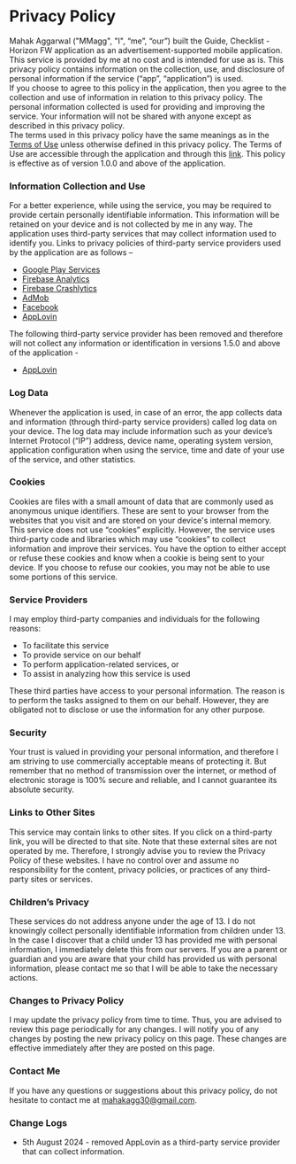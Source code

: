 # Privacy Policy

Mahak Aggarwal ("MMagg", "I", “me”, “our”) built the Guide, Checklist - Horizon FW application as an advertisement-supported mobile application. This service is provided by me at no cost and is intended for use as is. This privacy policy contains information on the collection, use, and disclosure of personal information if the service (“app”, “application”) is used.  
If you choose to agree to this policy in the application, then you agree to the collection and use of information in relation to this privacy policy. The personal information collected is used for providing and improving the service. Your information will not be shared with anyone except as described in this privacy policy.  
The terms used in this privacy policy have the same meanings as in the [Terms of Use](https://github.com/MMagg-dev/Guide_checklist_Horizon_Forbidden_West/blob/main/legal/Terms_of_Use.md) unless otherwise defined in this privacy policy. The Terms of Use are accessible through the application and through this [link](https://github.com/MMagg-dev/Guide_checklist_Horizon_Forbidden_West/blob/main/legal/Terms_of_Use.md).
This policy is effective as of version 1.0.0 and above of the application.


### Information Collection and Use
For a better experience, while using the service, you may be required to provide certain personally identifiable information. This information will be retained on your device and is not collected by me in any way. 
The application uses third-party services that may collect information used to identify you. Links to privacy policies of third-party service providers used by the application are as follows – 
* [Google Play Services](https://policies.google.com/privacy)
* [Firebase Analytics](https://firebase.google.com/policies/analytics)
* [Firebase Crashlytics](https://firebase.google.com/terms/crashlytics)
* [AdMob](https://support.google.com/admob/answer/6128543?hl=en)
* [Facebook](https://www.facebook.com/about/privacy/update/printable)
* [AppLovin](https://www.applovin.com/privacy/)

The following third-party service provider has been removed and therefore will not collect any information or identification in versions 1.5.0 and above of the application -
* [AppLovin](https://www.applovin.com/privacy/)


### Log Data
Whenever the application is used, in case of an error, the app collects data and information (through third-party service providers) called log data on your device. The log data may include information such as your device’s Internet Protocol (“IP”) address, device name, operating system version, application configuration when using the service, time and date of your use of the service, and other statistics.

### Cookies
Cookies are files with a small amount of data that are commonly used as anonymous unique identifiers. These are sent to your browser from the websites that you visit and are stored on your device's internal memory.  
This service does not use “cookies” explicitly. However, the service uses third-party code and libraries which may use “cookies” to collect information and improve their services. You have the option to either accept or refuse these cookies and know when a cookie is being sent to your device. If you choose to refuse our cookies, you may not be able to use some portions of this service. 

### Service Providers
I may employ third-party companies and individuals for the following reasons: 
*	To facilitate this service
*	To provide service on our behalf
*	To perform application-related services, or
*	To assist in analyzing how this service is used

These third parties have access to your personal information. The reason is to perform the tasks assigned to them on our behalf. However, they are obligated not to disclose or use the information for any other purpose. 

### Security
Your trust is valued in providing your personal information, and therefore I am striving to use commercially acceptable means of protecting it. But remember that no method of transmission over the internet, or method of electronic storage is 100% secure and reliable, and I cannot guarantee its absolute security.

### Links to Other Sites
This service may contain links to other sites. If you click on a third-party link, you will be directed to that site. Note that these external sites are not operated by me. Therefore, I strongly advise you to review the Privacy Policy of these websites. I have no control over and assume no responsibility for the content, privacy policies, or practices of any third-party sites or services.

### Children’s Privacy
These services do not address anyone under the age of 13. I do not knowingly collect personally identifiable information from children under 13. In the case I discover that a child under 13 has provided me with personal information, I immediately delete this from our servers. If you are a parent or guardian and you are aware that your child has provided us with personal information, please contact me so that I will be able to take the necessary actions.

### Changes to Privacy Policy
I may update the privacy policy from time to time. Thus, you are advised to review this page periodically for any changes. I will notify you of any changes by posting the new privacy policy on this page. These changes are effective immediately after they are posted on this page.

### Contact Me
If you have any questions or suggestions about this privacy policy, do not hesitate to contact me at [mahakagg30@gmail.com](mailto:mahakagg30@gmail.com).

### Change Logs
* 5th August 2024 - removed AppLovin as a third-party service provider that can collect information.
